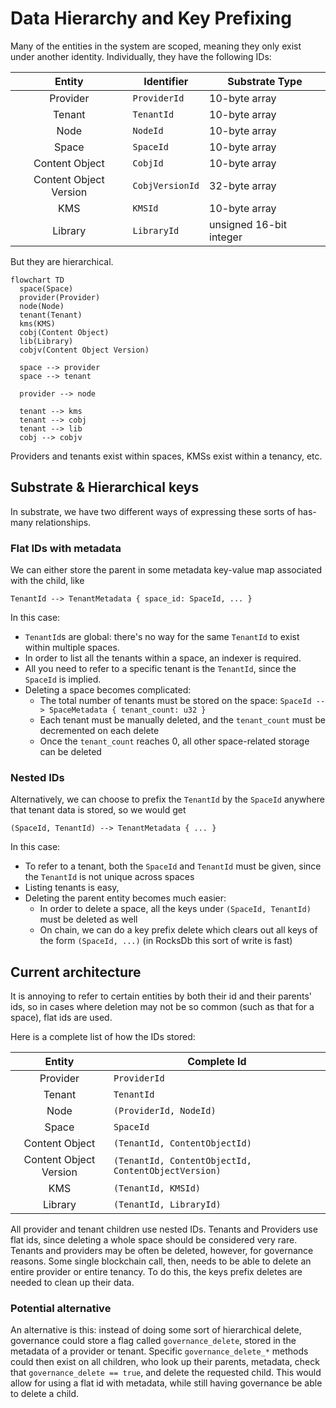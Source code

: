 # Data Hierarchy and Key Prefixing

Many of the entities in the system are scoped, meaning they only exist under another identity.
Individually, they have the following IDs:

| Entity                 | Identifier      | Substrate Type          |
| :---:                  | ---             | ---                     |
| Provider               | `ProviderId`    | 10-byte array           |
| Tenant                 | `TenantId`      | 10-byte array           |
| Node                   | `NodeId`        | 10-byte array           |
| Space                  | `SpaceId`       | 10-byte array           |
| Content Object         | `CobjId`        | 10-byte array           |
| Content Object Version | `CobjVersionId` | 32-byte array           |
| KMS                    | `KMSId`         | 10-byte array           |
| Library                | `LibraryId`     | unsigned 16-bit integer |


But they are hierarchical. 

```mermaid
flowchart TD
  space(Space)
  provider(Provider)
  node(Node)
  tenant(Tenant)
  kms(KMS)
  cobj(Content Object)
  lib(Library)
  cobjv(Content Object Version)

  space --> provider
  space --> tenant

  provider --> node

  tenant --> kms
  tenant --> cobj
  tenant --> lib
  cobj --> cobjv
```

Providers and tenants exist within spaces, KMSs exist within a tenancy, etc.

## Substrate & Hierarchical keys

In substrate, we have two different ways of expressing these sorts of has-many relationships.

### Flat IDs with metadata
We can either store the parent in some metadata key-value map associated with the child, like 
```
TenantId --> TenantMetadata { space_id: SpaceId, ... }
```

In this case:
* `TenantId`s are global: there's no way for the same `TenantId` to exist within multiple spaces. 
* In order to list all the tenants within a space, an indexer is required.
* All you need to refer to a specific tenant is the `TenantId`, since the `SpaceId` is implied.
* Deleting a space becomes complicated:
  - The total number of tenants must be stored on the space: `SpaceId --> SpaceMetadata { tenant_count: u32 }`
  - Each tenant must be manually deleted, and the `tenant_count` must be decremented on each delete
  - Once the `tenant_count` reaches 0, all other space-related storage can be deleted

### Nested IDs
Alternatively, we can choose to prefix the `TenantId` by the `SpaceId` anywhere that tenant data is stored, so we would get
```
(SpaceId, TenantId) --> TenantMetadata { ... }
```

In this case:
* To refer to a tenant, both the `SpaceId` and `TenantId` must be given, since the `TenantId` is not unique across spaces
* Listing tenants is easy,
* Deleting the parent entity becomes much easier: 
  - In order to delete a space, all the keys under `(SpaceId, TenantId)` must be deleted as well
  - On chain, we can do a key prefix delete which clears out all keys of the form `(SpaceId, ...)` (in RocksDb this sort of write is fast)
  

## Current architecture
It is annoying to refer to certain entities by both their id and their parents' ids, so in cases where deletion may not be so common (such as that for a space), flat ids are used.

Here is a complete list of how the IDs stored:

| Entity                 | Complete Id                                         |
| :---:                  | ---                                                 |
| Provider               | `ProviderId`                                        |
| Tenant                 | `TenantId`                                          |
| Node                   | `(ProviderId, NodeId)`                              |
| Space                  | `SpaceId`                                           |
| Content Object         | `(TenantId, ContentObjectId)`                       |
| Content Object Version | `(TenantId, ContentObjectId, ContentObjectVersion)` |
| KMS                    | `(TenantId, KMSId)`                                 |
| Library                | `(TenantId, LibraryId)`                             |

All provider and tenant children use nested IDs. 
Tenants and Providers use flat ids, since deleting a whole space should be considered very rare.
Tenants and providers may be often be deleted, however, for governance reasons. 
Some single blockchain call, then, needs to be able to delete an entire provider or entire tenancy.
To do this, the keys prefix deletes are needed to clean up their data.

### Potential alternative
An alternative is this: instead of doing some sort of hierarchical delete, governance could store a flag called `governance_delete`, stored in the metadata of a provider or tenant. 
Specific `governance_delete_*` methods could then exist on all children, who look up their parents, metadata, check that `governance_delete == true`, and delete the requested child.
This would allow for using a flat id with metadata, while still having governance be able to delete a child.





